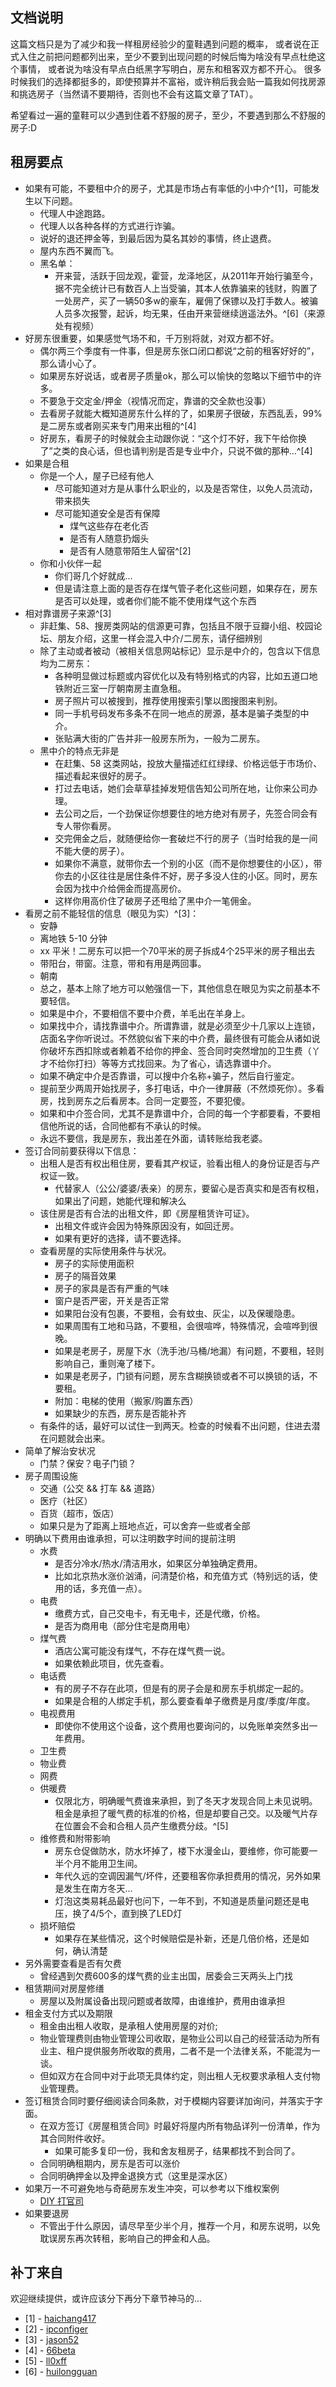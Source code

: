 ## 文档说明

这篇文档只是为了减少和我一样租房经验少的童鞋遇到问题的概率，
或者说在正式入住之前把问题都列出来，至少不要到出现问题的时候后悔为啥没有早点杜绝这个事情，
或者说为啥没有早点白纸黑字写明白，房东和租客双方都不开心。
很多时候我们的选择都挺多的，即使预算并不富裕，或许稍后我会贴一篇我如何找房源和挑选房子（当然请不要期待，否则也不会有这篇文章了TAT）。

希望看过一遍的童鞋可以少遇到住着不舒服的房子，至少，不要遇到那么不舒服的房子:D

## 租房要点

- 如果有可能，不要租中介的房子，尤其是市场占有率低的小中介^[1]，可能发生以下问题。
	- 代理人中途跑路。
	- 代理人以各种各样的方式进行诈骗。
	- 说好的退还押金等，到最后因为莫名其妙的事情，终止退费。
	- 屋内东西不翼而飞。
	- 黑名单：
		- 开来营，活跃于回龙观，霍营，龙泽地区，从2011年开始行骗至今，据不完全统计已有数百人上当受骗，其本人依靠骗来的钱财，购置了一处房产，买了一辆50多w的豪车，雇佣了保镖以及打手数人。被骗人员多次报警，起诉，均无果，任由开来营继续逍遥法外。^[6]（来源处有视频）
- 好房东很重要，如果感觉气场不和，千万别将就，对双方都不好。
	- 偶尔两三个季度有一件事，但是房东张口闭口都说“之前的租客好好的”，那么请小心了。
	- 如果房东好说话，或者房子质量ok，那么可以愉快的忽略以下细节中的许多。
	- 不要急于交定金/押金（视情况而定，靠谱的交全款也没事）
	- 去看房子就能大概知道房东什么样的了，如果房子很破，东西乱丢，99%是二房东或者刚买来专门用来出租的^[4]
	- 好房东，看房子的时候就会主动跟你说：“这个灯不好，我下午给你换了”之类的良心话，但也请判别是否是专业中介，只说不做的那种...^[4]
- 如果是合租
	- 你是一个人，屋子已经有他人
		- 尽可能知道对方是从事什么职业的，以及是否常住，以免人员流动，带来损失
		- 尽可能知道安全是否有保障
			- 煤气这些存在老化否
			- 是否有人随意扔烟头
			- 是否有人随意带陌生人留宿^[2]
	- 你和小伙伴一起
		- 你们哥几个好就成...
		- 但是请注意上面的是否存在煤气管子老化这些问题，如果存在，房东是否可以处理，或者你们能不能不使用煤气这个东西
- 相对靠谱房子来源^[3]
	- 非赶集、58、搜房类网站的信源更可靠，包括且不限于豆瓣小组、校园论坛、朋友介绍，这里一样会混入中介/二房东，请仔细辨别
	- 除了主动或者被动（被相关信息网站标记）显示是中介的，包含以下信息均为二房东：
		- 各种明显做过标题或内容优化以及有特别格式的内容，比如五道口地铁附近三室一厅朝南房主直急租。
		- 房子照片可以被搜到，推荐使用搜索引擎以图搜图来判别。
		- 同一手机号码发布多条不在同一地点的房源，基本是骗子类型的中介。
		- 张贴满大街的广告并非一般房东所为，一般为二房东。
	- 黑中介的特点无非是
		- 在赶集、58 这类网站，投放大量描述红红绿绿、价格远低于市场价、描述看起来很好的房子。
		- 打过去电话，她们会草草挂掉发短信告知公司所在地，让你来公司办理。
		- 去公司之后，一个劲保证你想要住的地方绝对有房子，先签合同会有专人带你看房。
		- 交完佣金之后，就随便给你一套破烂不行的房子（当时给我的是一间不能大便的房子）。
		- 如果你不满意，就带你去一个别的小区（而不是你想要住的小区），带你去的小区往往是居住条件不好，房子多没人住的小区。同时，房东会因为找中介给佣金而提高房价。
		- 这样你用高价住了破房子还甩给了黑中介一笔佣金。
- 看房之前不能轻信的信息（眼见为实）^[3]：
	- 安静
	- 离地铁 5-10 分钟
	- xx 平米！二房东可以把一个70平米的房子拆成4个25平米的房子租出去
	- 带阳台，带窗。注意，带和有用是两回事。
	- 朝南
	- 总之，基本上除了地方可以勉强信一下，其他信息在眼见为实之前基本不要轻信。
	- 如果是中介，不要相信不要中介费，羊毛出在羊身上。
	- 如果找中介，请找靠谱中介。所谓靠谱，就是必须至少十几家以上连锁，店面名字你听说过。不然貌似省下来的中介费，最终很有可能会从诸如说你破坏东西扣除或者赖着不给你的押金、签合同时突然增加的卫生费（丫才不给你打扫）等等方式找回来。为了省心，请选靠谱中介。
	- 如果不确定中介是否靠谱，可以搜中介名称+骗子，然后自行鉴定。
	- 提前至少两周开始找房子，多打电话，中介一律屏蔽（不然烦死你）。多看房，找到房东之后看房本。合同一定要签，不要犯傻。
	- 如果和中介签合同，尤其不是靠谱中介，合同的每一个字都要看，不要相信他所说的话，合同他都有不承认的时候。
	- 永远不要信，我是房东，我出差在外面，请转账给我老婆。
- 签订合同前要获得以下信息：
	- 出租人是否有权出租住房，要看其产权证，验看出租人的身份证是否与产权证一致。
		- 代替家人（公公/婆婆/表亲）的房东，要留心是否真实和是否有权租，如果出了问题，她能代理和解决么
	- 该住房是否有合法的出租文件，即《房屋租赁许可证》。
		- 出租文件或许会因为特殊原因没有，如回迁房。
		- 如果有更好的选择，请不要选择。
	- 查看房屋的实际使用条件与状况。
		- 房子的实际使用面积
		- 房子的隔音效果
		- 房子的家具是否有严重的气味
		- 窗户是否严密，开关是否正常
		- 如果阳台没有包裹，不要租，会有蚊虫、灰尘，以及保暖隐患。
		- 如果周围有工地和马路，不要租，会很喧哗，特殊情况，会喧哗到很晚。
		- 如果是老房子，房屋下水（洗手池/马桶/地漏）有问题，不要租，轻则影响自己，重则淹了楼下。
		- 如果是老房子，门锁有问题，房东含糊换锁或者不可以换锁的话，不要租。
		- 附加：电梯的使用（搬家/购置东西）
		- 如果缺少的东西，房东是否能补齐
	- 有条件的话，最好可以试住一到两天。检查的时候看不出问题，住进去潜在问题就会出来。
- 简单了解治安状况
	- 门禁？保安？电子门锁？
- 房子周围设施
	- 交通（公交 && 打车 && 道路）
	- 医疗（社区）
	- 百货（超市，饭店）
	- 如果只是为了距离上班地点近，可以舍弃一些或者全部
- 明确以下费用由谁承担，可以注明数字时间的提前注明
	- 水费
		- 是否分冷水/热水/清洁用水，如果区分单独确定费用。
		- 比如北京热水涨价汹涌，问清楚价格，和充值方式（特别远的话，使用的话，多充值一点）。
	- 电费
		- 缴费方式，自己交电卡，有无电卡，还是代缴，价格。
		- 是否为商用电（部分住宅是商用电）
	- 煤气费
		- 酒店公寓可能没有煤气，不存在煤气费一说。
		- 如果依赖此项目，优先查看。
	- 电话费
		- 有的房子不存在此项，但是有的房子会是和房东手机绑定一起的。
		- 如果是合租的人绑定手机，那么要查看单子缴费是月度/季度/年度。
	-  电视费用
		- 即使你不使用这个设备，这个费用也要询问的，以免账单突然多出一年费用。
	- 卫生费
	- 物业费
	- 网费
	- 供暖费
		- 仅限北方，明确暖气费谁来承担，到了冬天才发现合同上未见说明。租金是承担了暖气费的标准的价格，但是却要自己交。以及暖气片存在位置会不会和合租人员产生缴费分歧。^[5]
	- 维修费和附带影响
		- 房东仓促做防水，防水坏掉了，楼下水漫金山，要维修，你可能要一半个月不能用卫生间。
		- 年代久远的空调因漏气/坏件，还要租客你承担费用的情况，另外如果是发生在南方冬天...
		- 灯泡这类易耗品最好也问下，一年不到，不知道是质量问题还是电压，换了4/5个，直到换了LED灯
	- 损坏赔偿
		- 如果存在某些情况，这个时候赔偿是补新，还是几倍价格，还是如何，确认清楚
- 另外需要查看是否有欠费
	- 曾经遇到欠费600多的煤气费的业主出国，居委会三天两头上门找
- 租赁期间对房屋修缮
	- 房屋以及附属设备出现问题或者故障，由谁维护，费用由谁承担
- 租金支付方式以及期限
	- 租金由出租人收取，是承租人使用房屋的对价;
	- 物业管理费则由物业管理公司收取，是物业公司以自己的经营活动为所有业主、租户提供服务所收取的费用，二者不是一个法律关系，不能混为一谈。
	- 但如双方在合同中对于此项无具体约定，则出租人无权要求承租人支付物业管理费。
- 签订租赁合同时要仔细阅读合同条款，对于模糊内容要详加询问，并落实于字面。
	- 在双方签订《房屋租赁合同》时最好将屋内所有物品详列一份清单，作为其合同附件收好。
		- 如果可能多复印一份，我和舍友租房子，结果都找不到合同了。
	- 合同明确租期内，房东是否可以涨价
	- 合同明确押金以及押金退换方式（这里是深水区）
- 如果万一不可避免地与奇葩房东发生冲突，可以参考以下维权案例
	- [DIY 打官司](http://www.leaskh.com/blog/2014/11/13/diy-打官司：目录/)
- 如果要退房
	- 不管出于什么原因，请尽早至少半个月，推荐一个月，和房东说明，以免耽误房东再次转租，影响自己的押金和人品。




## 补丁来自

欢迎继续提供，或许应该分下再分下章节神马的...

- [1] - [haichang417](https://www.v2ex.com/t/154514#reply39)
- [2] - [ipconfiger](https://www.v2ex.com/member/ipconfiger)
- [3] - [jason52](https://www.v2ex.com/member/jason52)
- [4] - [66beta](https://www.v2ex.com/member/66beta)
- [5] - [ll0xff](https://www.v2ex.com/member/ll0xff)
- [6] - [huilongguan](https://www.v2ex.com/member/huilongguan#reply43)

